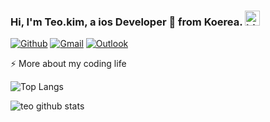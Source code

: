 
<!--
**cooo002/cooo002** is a ✨ _special_ ✨ repository because its `README.md` (this file) appears on your GitHub profile.

Here are some ideas to get you started:

- 🔭 I’m currently working on ...
- 🌱 I’m currently learning ...
- 👯 I’m looking to collaborate on ...
- 🤔 I’m looking for help with ...
- 💬 Ask me about ...
- 📫 How to reach me: ...
- 😄 Pronouns: ...
- ⚡ Fun fact: ...
-->
### Hi, I'm Teo.kim, a ios Developer 🚀 from Koerea. <img src="https://user-images.githubusercontent.com/1303154/88677602-1635ba80-d120-11ea-84d8-d263ba5fc3c0.gif" width="24px" alt="hi">

[![Github](https://img.shields.io/badge/-Github-000?style=flat&logo=Github&logoColor=white)](https://github.com/cooo002)
[![Gmail](https://img.shields.io/badge/-Gmail-c14438?style=flat&logo=Gmail&logoColor=white)](mailto:ynwa3690@gmail.com)
[![Outlook](https://img.shields.io/badge/-Notion-0078D4?style=flat&logo=Notion&logoColor=white)](https://www.notion.so/Teo-kim-d6aa30a402f0403ba414467d7924f48e)

⚡️ More about my coding life

![Top Langs](https://github-readme-stats.vercel.app/api/top-langs/?username=cooo002&layout=compact&hide=css,html)

![teo github stats](https://github-readme-stats.vercel.app/api?username=cooo002&count_private=true&show_icons=true&theme=onedark)

</details>
